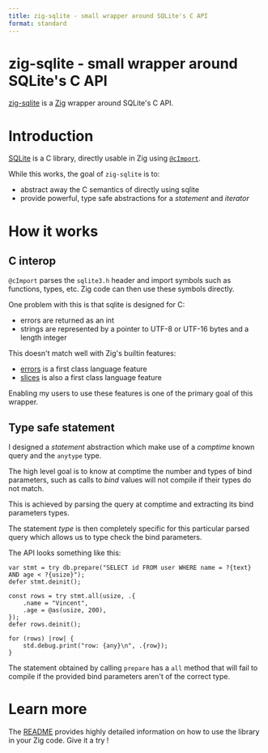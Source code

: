 ```yaml
---
title: zig-sqlite - small wrapper around SQLite's C API
format: standard
---
```


# zig-sqlite - small wrapper around SQLite's C API

[zig-sqlite](https://github.com/vrischmann/zig-sqlite) is a [Zig](https://ziglang.org/) wrapper around SQLite's C API.

# Introduction

[SQLite](https://sqlite.org/index.html) is a C library, directly usable in Zig using [`@cImport`](https://ziglang.org/documentation/0.8.0/#C).

While this works, the goal of `zig-sqlite` is to:
* abstract away the C semantics of directly using sqlite
* provide powerful, type safe abstractions for a _statement_ and _iterator_

# How it works

## C interop

`@cImport` parses the `sqlite3.h` header and import symbols such as functions, types, etc. Zig code can then use these symbols directly.

One problem with this is that sqlite is designed for C:
* errors are returned as an int
* strings are represented by a pointer to UTF-8 or UTF-16 bytes and a length integer

This doesn't match well with Zig's builtin features:
* [errors](https://ziglang.org/documentation/0.9.0/#Errors) is a first class language feature
* [slices](https://ziglang.org/documentation/0.9.0/#Slices) is also a first class language feature

Enabling my users to use these features is one of the primary goal of this wrapper.

## Type safe statement

I designed a _statement_ abstraction which make use of a _comptime_ known query and the `anytype` type.

The high level goal is to know at comptime the number and types of bind parameters, such as calls to _bind_ values will not compile if their types do not match.

This is achieved by parsing the query at comptime and extracting its bind parameters types.

The statement _type_ is then completely specific for this particular parsed query which allows us to type check the bind parameters.

The API looks something like this:

```zig
var stmt = try db.prepare("SELECT id FROM user WHERE name = ?{text} AND age < ?{usize}");
defer stmt.deinit();

const rows = try stmt.all(usize, .{
    .name = "Vincent",
    .age = @as(usize, 200),
});
defer rows.deinit();

for (rows) |row| {
    std.debug.print("row: {any}\n", .{row});
}
```

The statement obtained by calling `prepare` has a `all` method that will fail to compile if the provided bind parameters aren't of the correct type.

# Learn more

The [README](https://github.com/vrischmann/zig-sqlite) provides highly detailed information on how to use the library in your Zig code. Give it a try !
